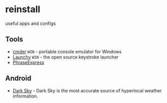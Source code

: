 # reinstall
useful apps and configs

## Tools

* [cmder](http://cmder.net/) `WIN` - portable console emulator for Windows
* [Launchy](http://www.launchy.net/) `WIN` - the open source keystroke launcher
* [PhraseExpress](http://www.phraseexpress.com/)

## Android

* [Dark Sky](https://play.google.com/store/apps/details?id=net.darksky.darksky) - Dark Sky is the most accurate source of hyperlocal weather information.
